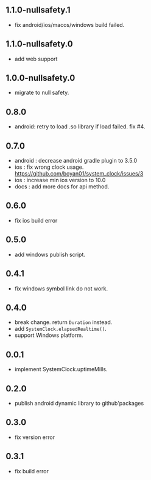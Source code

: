 ## 1.1.0-nullsafety.1

* fix android/ios/macos/windows build failed.

## 1.1.0-nullsafety.0

* add web support

## 1.0.0-nullsafety.0
* migrate to null safety.

## 0.8.0

* android: retry to load .so library if load failed. fix #4. 

## 0.7.0
* android : decrease android gradle plugin to 3.5.0
* ios : fix wrong clock usage. https://github.com/boyan01/system_clock/issues/3
* ios : increase min ios version to 10.0
* docs : add more docs for api method.

## 0.6.0

* fix ios build error

## 0.5.0

* add windows publish script.

## 0.4.1

* fix windows symbol link do not work.

## 0.4.0

* break change. return `Duration` instead.
* add `SystemClock.elapsedRealtime()`.
* support Windows platform.

## 0.0.1

* implement SystemClock.uptimeMills.

## 0.2.0

* publish android dynamic library to github'packages

## 0.3.0

* fix version error

## 0.3.1

 * fix build error 
